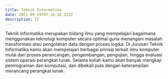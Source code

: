```yaml
---
title: Teknik Informatika
date: 2021-09-29T07:16:18.222Z
description: TI
---
```



Teknik Informatika merupakan bidang ilmu yang mempelajari bagaimana menggunakan teknologi komputer secara optimal guna menangani masalah transformasi atau pengolahan data dengan proses logika. Di Jurusan Teknik Informatika kamu akan mempelajari berbagai prinsip terkait ilmu komputer mulai dari proses perancangan, pengembangan, pengujian, hingga evaluasi sistem operasi perangkat lunak. Selama kuliah kamu akan banyak mengkaji pemrograman dan komputasi, dan dibekali pula dengan keterampilan merancang perangkat lunak.